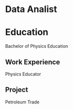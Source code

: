 # Data Analist

# Education
Bachelor of Physics Education


## Work Experience
Physics Educator

## Project
Petroleum Trade
